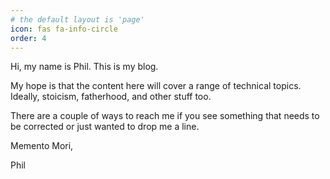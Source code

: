 ```yaml
---
# the default layout is 'page'
icon: fas fa-info-circle
order: 4
---
```





Hi, my name is Phil. This is my blog. 

My hope is that the content here will cover a range of technical topics. Ideally, stoicism, fatherhood, and other stuff too.

There are a couple of ways to reach me if you see something that needs to be corrected or just wanted to drop me a line.

Memento Mori,

Phil